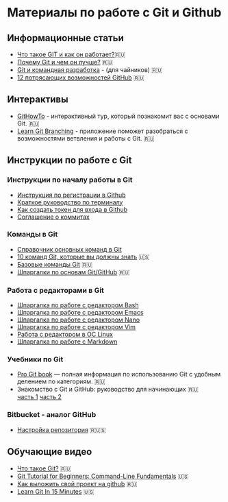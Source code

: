 # Материалы по работе с Git и Github


## Информационные статьи

- [Что такое GIT и как он работает?](https://seo.ru/blog/chto-takoe-git/)🇷🇺
- [Почему Git и чем он лучше?](https://habr.com/ru/post/104198/) 🇷🇺
- [Git и командная разработка](https://vk.com/@javarush-git-i-komandnaya-razrabotka-dlya-chainikov) - (для чайников) 🇷🇺
- [12 потрясающих возможностей GitHub](https://javarush.ru/groups/posts/1820-12-potrjasajujshikh-vozmozhnostey-github) 🇷🇺

## Интерактивы

- [GitHowTo](https://githowto.com/ru) - интерактивный тур, который познакомит вас с основами Git. 🇷🇺
- [Learn Git Branching](https://learngitbranching.js.org/?locale=ru_RU) - приложение поможет разобраться с возможностями ветвления и работы с Git. 🇷🇺

## Инструкции по работе с Git

### Инструкции по началу работы в Git

- [Инструкция по регистрации в Github](https://github.com/netology-code/guides/tree/master/github)
- [Краткое руководство по терминалу](https://github.com/netology-code/guides/blob/master/git-terminal/git-terminal.md)
- [Как создать токен для входа в Github](https://github.com/netology-code/guides/tree/master/github-access-token)
- [Соглашение о коммитах](https://www.conventionalcommits.org/ru/v1.0.0/)

### Команды в Git

- [Справочник основных команд в Git](https://github.com/netology-code/guides/blob/master/git-basics/GitCommandGuide.md)
- [10 команд Git, которые вы должны знать](https://towardsdatascience.com/10-git-commands-you-should-know-df54bea1595c) 🇺🇸
- [Базовые команды Git](https://github.github.com/training-kit/downloads/ru/github-git-cheat-sheet/) 🇷🇺
- [Шпаргалки по основам Git/GitHub](https://medium.com/@vvladislavv/%D1%88%D0%BF%D0%B0%D1%80%D0%B3%D0%B0%D0%BB%D0%BA%D0%B0-%D0%BF%D0%BE-%D0%BE%D1%81%D0%BD%D0%BE%D0%B2%D0%B0%D0%BC-git-github-dcd6b91406a8) 🇷🇺

### Работа с редакторами в Git

- [Шпаргалка по работе с редактором Bash](https://github.com/netology-code/guides/blob/master/editors/bash-editor.md)
- [Шпаргалка по работе с редактором Emacs](https://github.com/netology-code/guides/blob/master/editors/emacs-editor.md)
- [Шпаргалка по работе с редактором Nano](https://github.com/netology-code/guides/blob/master/editors/Nano-editor.md)
- [Шпаргалка по работе с редактором Vim](https://github.com/netology-code/guides/blob/master/editors/Vim-editor.md)
- [Работа с редактором в ОС Linux](https://github.com/netology-code/guides/blob/master/editors/Linux-editors.md)
- [Шпаргалка по работе с Markdown](https://github.com/netology-code/guides/blob/master/editors/Markdown-docs.md)

### Учебники по Git

- [Pro Git book](https://git-scm.com/book/ru/v2) — полная информация по использованию Git с удобным делением по категориям. 🇷🇺
- Знакомство с Git и GitHub: руководство для начинающих 🇷🇺  
  [часть 1](https://medium.com/nuances-of-programming/%D0%B7%D0%BD%D0%B0%D0%BA%D0%BE%D0%BC%D1%81%D1%82%D0%B2%D0%BE-%D1%81-git-%D0%B8-github-%D1%80%D1%83%D0%BA%D0%BE%D0%B2%D0%BE%D0%B4%D1%81%D1%82%D0%B2%D0%BE-%D0%B4%D0%BB%D1%8F-%D0%BD%D0%B0%D1%87%D0%B8%D0%BD%D0%B0%D1%8E%D1%89%D0%B8%D1%85-54ea2567d76c) [часть 2](https://medium.com/nuances-of-programming/%D0%B7%D0%BD%D0%B0%D0%BA%D0%BE%D0%BC%D1%81%D1%82%D0%B2%D0%BE-%D1%81-git-%D0%B8-github-%D1%80%D1%83%D0%BA%D0%BE%D0%B2%D0%BE%D0%B4%D1%81%D1%82%D0%B2%D0%BE-%D0%B4%D0%BB%D1%8F-%D0%BD%D0%B0%D1%87%D0%B8%D0%BD%D0%B0%D1%8E%D1%89%D0%B8%D1%85-9090c4c07f87)

### Bitbucket - аналог GitHub

- [Настройка репозитория](https://www.atlassian.com/ru/git/tutorials/setting-up-a-repository) 🇷🇺🇸

## Обучающие видео

- [Что такое Git?](https://www.youtube.com/watch?v=W4hoc24K93E&list=PLDyvV36pndZFHXjXuwA_NywNrVQO0aQqb&index=1) 🇷🇺
- [Git Tutorial for Beginners: Command-Line Fundamentals](https://www.youtube.com/watch?v=HVsySz-h9r4) 🇺🇸
- [Как выложить свой проект на github](https://www.youtube.com/watch?v=CUDgSbaYGx4) 🇷🇺
- [Learn Git In 15 Minutes](https://www.youtube.com/watch?v=USjZcfj8yxE) 🇺🇸
